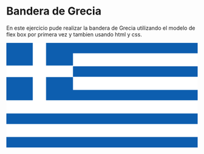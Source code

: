 # Bandera de Grecia
En este ejercicio pude realizar la bandera de Grecia utilizando el modelo de flex box por primera vez y tambien usando html y css.

![demo](./img/foto%20bandera%20de%20grecia.png)